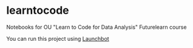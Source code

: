 # learntocode
Notebooks for OU "Learn to Code for Data Analysis" Futurelearn course

You can run this project using [Launchbot](https://launchbot.io)
